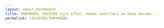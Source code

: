```yaml
---
layout: vakit_dashboard
title: THAYNGEN, ISVICRE için iftar, namaz vakitleri ve hava durumu - ilçe/eyalet seç
permalink: /ISVICRE/THAYNGEN/
---
```


<script type="text/javascript">
  var GLOBAL_COUNTRY = 'ISVICRE';
  var GLOBAL_CITY = 'THAYNGEN';
  var GLOBAL_STATE = '';
  var lat = 72;
  var lon = 21;
</script>
